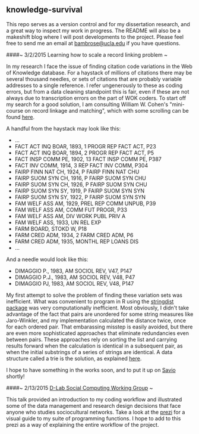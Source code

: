 ## knowledge-survival

This repo serves as a version control and for my dissertation research, and a great way to inspect my work in progress. The README will also be a makeshift blog where I will post developments to the project. Please feel free to send me an email at bambrose@ucla.edu if you have questions.

####~ 3/2/2015 Learning how to scale a record linking problem ~

In my research I face the issue of finding citation code variations in the Web of Knowledge database. For a haystack of millions of citations there may be several thousand needles, or sets of citations that are probably variable addresses to a single reference. I refer ungenerously to these as coding errors, but from a data cleaning standpoint this is fair, even if these are not always due to transcription errors on the part of WOK coders. To start off my search for a good solution, I am consulting William W. Cohen's "mini-course on record linkage and matching", which with some scrolling can be found [here][miniRL].

A handful from the haystack may look like this:

* ...
* FACT ACT INQ BOAR, 1893, 1 PROGR REP FACT ACT, P23    
* FACT ACT INQ BOAR, 1894, 2 PROGR REP FACT ACT, P5     
* FACT INSP COMM PE, 1902, 13 FACT INSP COMM PE, P387   
* FACT INV COMM, 1914, 3 REP FACT INV COMM, P304        
* FAIRP FINN NAT CH, 1924, P FAIRP FINN NAT CHU         
* FAIRP SUOM SYN CH, 1916, P FAIRP SUOM SYN CHU         
* FAIRP SUOM SYN CH, 1926, P FAIRP SUOM SYN CHU         
* FAIRP SUOM SYN SY, 1919, P FAIRP SUOM SYN SYN         
* FAIRP SUOM SYN SY, 1922, P FAIRP SUOM SYN SYN         
* FAM WELF ASS AM, 1929, PREL REP COMM UNPUB, P39       
* FAM WELF ASS AM, COMM FUT PROGR, P33                  
* FAM WELF ASS AM, DIV WORK PUBL PRIV A                 
* FAM WELF ASS, 1933, UN REL EXP                        
* FARM BOARD, STOKD W, P18                              
* FARM CRED ADM, 1934, 2 FARM CRED ADM, P6              
* FARM CRED ADM, 1935, MONTHL REP LOANS DIS             
* ...

And a needle would look like this:

* DIMAGGIO P., 1983, AM SOCIOL REV, V47, P147
* DIMAGGIO P.J., 1983, AM SOCIOL REV, V48, P47
* DIMAGGIO PJ, 1983, AM SOCIOL REV, V48, P147 

My first attempt to solve the problem of finding these variation sets was inefficient. What was convenient to program in R using the [stringdist package][stringdist] was very computationally inefficient. Most obviously, I didn't take advantage of the fact that pairs are unordered for some string measures like Jaro-Winkler, and my implementation calculated the distance twice, once for each ordered pair. That embarassing misstep is easily avoided, but there are even more sophisticated approaches that eliminate redundancies even between pairs. These approaches rely on sorting the list and carrying results forward when the calculation is identical in a subsequent pair, as when the initial substrings of a series of strings are identical. A data structure called a trie is the solution, as explained [here][trie1].

I hope to have something in the works soon, and to put it up on [Savio][savio] shortly!

####~ 2/13/2015 [D-Lab Social Computing Working Group][SCWG] ~

This talk provided an introduction to my coding workflow and illustrated some of the data management and research design decisions that face anyone who studies sociocultural networks. Take a look at the [prezi][2-13-15SCWG] for a visual guide to my suite of programming functions. I hope to add to this prezi as a way of explaining the entire workflow of the project.

[2-13-15SCWG]:https://prezi.com/hf-1-nca8kky/wok/
[SCWG]:http://dlab.berkeley.edu/working-groups/social-computing
[miniRL]:http://www.cs.cmu.edu/~wcohen/
[stringdist]:https://github.com/markvanderloo/stringdist
[trie1]:http://stevehanov.ca/blog/index.php?id=114
[savio]:http://research-it.berkeley.edu/services/high-performance-computing